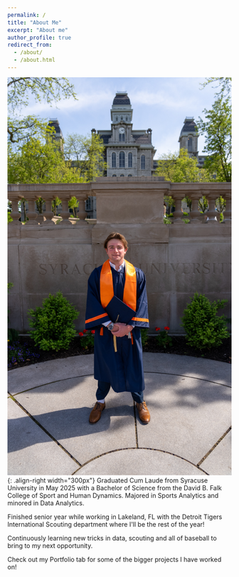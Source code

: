 ```yaml
---
permalink: /
title: "About Me"
excerpt: "About me"
author_profile: true
redirect_from: 
  - /about/
  - /about.html
---
```


![Illustration of myself at the Washington Nationals Ballpark](/images/grad_photo.jpg){: .align-right width="300px"}
Graduated Cum Laude from Syracuse University in May 2025 with a Bachelor of Science from the David B. Falk College of Sport and Human Dynamics. Majored in Sports Analytics and minored in Data Analytics. 

Finished senior year while working in Lakeland, FL with the Detroit Tigers International Scouting department where I'll be the rest of the year!

Continuously learning new tricks in data, scouting and all of baseball to bring to my next opportunity.

Check out my Portfolio tab for some of the bigger projects I have worked on! 
